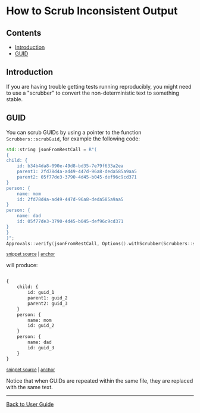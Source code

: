 <!--
GENERATED FILE - DO NOT EDIT
This file was generated by [MarkdownSnippets](https://github.com/SimonCropp/MarkdownSnippets).
Source File: /doc/how_tos/mdsource/ScrubInconsistentOutput.source.md
To change this file edit the source file and then execute ./run_markdown_templates.sh.
-->

<a id="top"></a>

# How to Scrub Inconsistent Output

<!-- toc -->
## Contents

  * [Introduction](#introduction)
  * [GUID](#guid)<!-- endtoc -->

## Introduction

If you are having trouble getting tests running reproducibly, you might need to use a "scrubber" to convert the non-deterministic text to something stable.

## GUID

You can scrub GUIDs by using a pointer to the function `Scrubbers::scrubGuid`, for example the following code:

<!-- snippet: guid_scrubbing -->
<a id='snippet-guid_scrubbing'/></a>
```cpp
std::string jsonFromRestCall = R"(
{
child: {
    id: b34b4da8-090e-49d8-bd35-7e79f633a2ea
    parent1: 2fd78d4a-ad49-447d-96a8-deda585a9aa5
    parent2: 05f77de3-3790-4d45-b045-def96c9cd371
}
person: {
    name: mom
    id: 2fd78d4a-ad49-447d-96a8-deda585a9aa5
}
person: {
    name: dad
    id: 05f77de3-3790-4d45-b045-def96c9cd371
}
}
)";
Approvals::verify(jsonFromRestCall, Options().withScrubber(Scrubbers::scrubGuid));
```
<sup><a href='/tests/DocTest_Tests/scrubbers/GuidScrubberTests.cpp#L33-L52' title='File snippet `guid_scrubbing` was extracted from'>snippet source</a> | <a href='#snippet-guid_scrubbing' title='Navigate to start of snippet `guid_scrubbing`'>anchor</a></sup>
<!-- endsnippet -->

will produce:

<!-- snippet: GuidScrubberTests.Input_with_multiple_GUIDs.approved.txt -->
<a id='snippet-GuidScrubberTests.Input_with_multiple_GUIDs.approved.txt'/></a>
```txt

{
    child: {
        id: guid_1
        parent1: guid_2
        parent2: guid_3
    }
    person: {
        name: mom
        id: guid_2
    }
    person: {
        name: dad
        id: guid_3
    }
}

```
<sup><a href='/tests/DocTest_Tests/scrubbers/approval_tests/GuidScrubberTests.Input_with_multiple_GUIDs.approved.txt#L1-L17' title='File snippet `GuidScrubberTests.Input_with_multiple_GUIDs.approved.txt` was extracted from'>snippet source</a> | <a href='#snippet-GuidScrubberTests.Input_with_multiple_GUIDs.approved.txt' title='Navigate to start of snippet `GuidScrubberTests.Input_with_multiple_GUIDs.approved.txt`'>anchor</a></sup>
<!-- endsnippet -->

Notice that when GUIDs are repeated within the same file, they are replaced with the same text.


---

[Back to User Guide](/doc/README.md#top)
